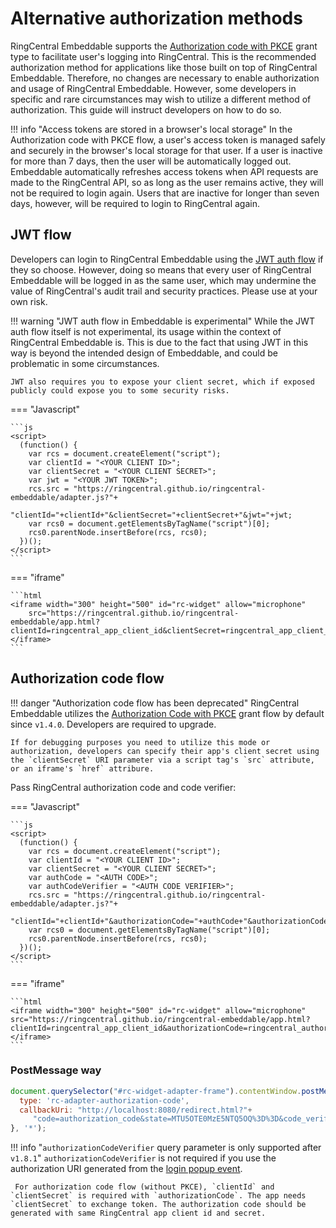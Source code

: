 # Alternative authorization methods

RingCentral Embeddable supports the [Authorization code with PKCE](https://developers.ringcentral.com/guide/authentication/auth-code-pkce-flow) grant type to facilitate user's logging into RingCentral. This is the recommended authorization method for applications like those built on top of RingCentral Embeddable. Therefore, no changes are necessary to enable authorization and usage of RingCentral Embeddable. However, some developers in specific and rare circumstances may wish to utilize a different method of authorization. This guide will instruct developers on how to do so. 

!!! info "Access tokens are stored in a browser's local storage"
    In the Authorization code with PKCE flow, a user's access token is managed safely and securely in the browser's local storage for that user. If a user is inactive for more than 7 days, then the user will be automatically logged out. Embeddable automatically refreshes access tokens when API requests are made to the RingCentral API, so as long as the user remains active, they will not be required to login again. Users that are inactive for longer than seven days, however, will be required to login to RingCentral again. 

## JWT flow

Developers can login to RingCentral Embeddable using the [JWT auth flow](https://developers.ringcentral.com/guide/authentication/jwt/quick-start) if they so choose. However, doing so means that every user of RingCentral Embeddable will be logged in as the same user, which may undermine the value of RingCentral's audit trail and security practices. Please use at your own risk. 

!!! warning "JWT auth flow in Embeddable is experimental"
    While the JWT auth flow itself is not experimental, its usage within the context of RingCentral Embeddable is. This is due to the fact that using JWT in this way is beyond the intended design of Embeddable, and could be problematic in some circumstances. 
	
	JWT also requires you to expose your client secret, which if exposed publicly could expose you to some security risks. 

=== "Javascript"

    ```js
    <script>
      (function() {
        var rcs = document.createElement("script");
    	var clientId = "<YOUR CLIENT ID>";
    	var clientSecret = "<YOUR CLIENT SECRET>";
    	var jwt = "<YOUR JWT TOKEN>";
        rcs.src = "https://ringcentral.github.io/ringcentral-embeddable/adapter.js?"+
    	    "clientId="+clientId+"&clientSecret="+clientSecret+"&jwt="+jwt;
        var rcs0 = document.getElementsByTagName("script")[0];
        rcs0.parentNode.insertBefore(rcs, rcs0);
      })();
    </script>
    ```

=== "iframe"

    ```html
    <iframe width="300" height="500" id="rc-widget" allow="microphone" 
        src="https://ringcentral.github.io/ringcentral-embeddable/app.html?clientId=ringcentral_app_client_id&clientSecret=ringcentral_app_client_secret&jwt=your_jwt_token">
    </iframe>
    ```

## Authorization code flow

!!! danger "Authorization code flow has been deprecated"
    RingCentral Embeddable utilizes the [Authorization Code with PKCE](https://medium.com/ringcentral-developers/use-authorization-code-pkce-for-ringcentral-api-in-client-app-e9108f04b5f0) grant flow by default since `v1.4.0`. Developers are required to upgrade.
	
	If for debugging purposes you need to utilize this mode or authorization, developers can specify their app's client secret using the `clientSecret` URI parameter via a script tag's `src` attribute, or an iframe's `href` attribure. 

Pass RingCentral authorization code and code verifier:

=== "Javascript"

    ```js
    <script>
      (function() {
        var rcs = document.createElement("script");
    	var clientId = "<YOUR CLIENT ID>";
    	var clientSecret = "<YOUR CLIENT SECRET>";
    	var authCode = "<AUTH CODE>";
    	var authCodeVerifier = "<AUTH CODE VERIFIER>";
        rcs.src = "https://ringcentral.github.io/ringcentral-embeddable/adapter.js?"+
    	   "clientId="+clientId+"&authorizationCode="+authCode+"&authorizationCodeVerifier="+authCodeVerifier;
        var rcs0 = document.getElementsByTagName("script")[0];
        rcs0.parentNode.insertBefore(rcs, rcs0);
      })();
    </script>
    ```

=== "iframe"

    ```html
    <iframe width="300" height="500" id="rc-widget" allow="microphone" src="https://ringcentral.github.io/ringcentral-embeddable/app.html?clientId=ringcentral_app_client_id&authorizationCode=ringcentral_authorization_code&authorizationCodeVerifier=code_verifier_for_the_code">
    </iframe>
    ```

### PostMessage way

```js
document.querySelector("#rc-widget-adapter-frame").contentWindow.postMessage({
  type: 'rc-adapter-authorization-code',
  callbackUri: "http://localhost:8080/redirect.html?"+
     "code=authorization_code&state=MTU5OTE0MzE5NTQ5OQ%3D%3D&code_verifier="
}, '*');
```

!!! info "`authorizationCodeVerifier` query parameter is only supported after `v1.8.1`"
     `authorizationCodeVerifier` is not required if you use the authorization URI generated from the [login popup event](events.md#login-popup-event).
	 
	 For authorization code flow (without PKCE), `clientId` and `clientSecret` is required with `authorizationCode`. The app needs `clientSecret` to exchange token. The authorization code should be generated with same RingCentral app client id and secret.

